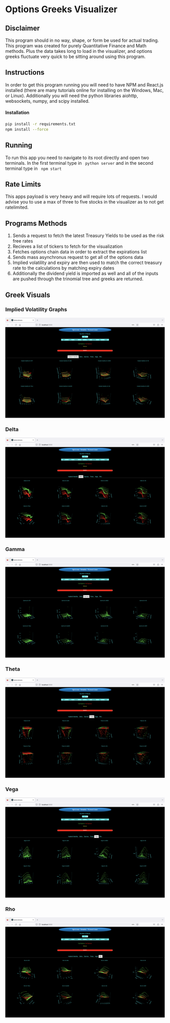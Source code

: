 # Options Greeks Visualizer

## Disclaimer
This program should in no way, shape, or form be used for actual trading. This program was created for purely Quantitative Finance and Math methods. Plus the data takes long to load in the visualizer, and options greeks fluctuate very quick to be sitting around using this program.

## Instructions
In order to get this program running you will need to have NPM and React.js installed (there are many tutorials online for installing on the Windows, Mac, or Linux). Additionally you will need the python libraries aiohttp, websockets, numpy, and scipy installed.

#### Installation
```sh
pip install -r requirements.txt
npm install --force
```

## Running
To run this app you need to navigate to its root directly and open two terminals. In the first terminal type in ``` python server``` and in the second terminal type in ``` npm start```

## Rate Limits
This apps payload is very heavy and will require lots of requests. I would advise you to use a max of three to five stocks in the visualizer as to not get ratelimited.

## Programs Methods
1. Sends a request to fetch the latest Treasury Yields to be used as the risk free rates
2. Recieves a list of tickers to fetch for the visualization
3. Fetches options chain data in order to extract the expirations list
4. Sends mass asynchronus request to get all of the options data
5. Implied volatility and expiry are then used to match the correct treasury rate to the calculations by matching expiry dates
6. Additionally the dividend yield is imported as well and all of the inputs are pushed through the trinomial tree and greeks are returned.

## Greek Visuals

### Implied Volatility Graphs
![alt](https://github.com/mosharieff/OptionsGreeksVisualizer/blob/main/images/IV.png)

### Delta
![alt](https://github.com/mosharieff/OptionsGreeksVisualizer/blob/main/images/Delta.png)

### Gamma
![alt](https://github.com/mosharieff/OptionsGreeksVisualizer/blob/main/images/Gamma.png)

### Theta
![alt](https://github.com/mosharieff/OptionsGreeksVisualizer/blob/main/images/Theta.png)

### Vega
![alt](https://github.com/mosharieff/OptionsGreeksVisualizer/blob/main/images/Vega.png)

### Rho
![alt](https://github.com/mosharieff/OptionsGreeksVisualizer/blob/main/images/Rho.png)
